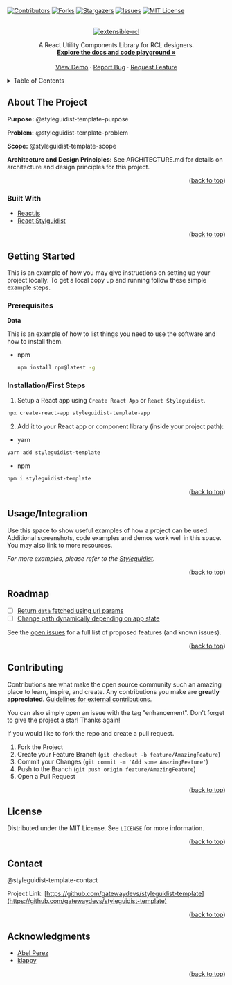 <div id="top"></div>
<!--
*** Thanks for checking out the Best-README-Template. If you have a suggestion
*** that would make this better, please fork the repo and create a pull request
*** or simply open an issue with the tag "enhancement".
*** Don't forget to give the project a star!
*** Thanks again! Now go create something AMAZING! :D
-->


<!-- PROJECT SHIELDS -->
<!--
*** I'm using markdown "reference style" links for readability.
*** Reference links are enclosed in brackets [ ] instead of parentheses ( ).
*** See the bottom of this document for the declaration of the reference variables
*** for contributors-url, forks-url, etc. This is an optional, concise syntax you may use.
*** https://www.markdownguide.org/basic-syntax/#reference-style-links
-->
[![Contributors][contributors-shield]][contributors-url]
[![Forks][forks-shield]][forks-url]
[![Stargazers][stars-shield]][stars-url]
[![Issues][issues-shield]][issues-url]
[![MIT License][license-shield]][license-url]

<!-- PROJECT LOGO -->
<br />
<div align="center">
  <a href="https://github.com/gatewaydevs/styleguidist-template">
    <img src="https://socialify.git.ci/gatewaydevs/extensible-rcl/image?descriptionEditable=&issues=1&language=1&logo=https%3A%2F%2Fcdn-icons-png.flaticon.com%2F512%2F3135%2F3135108.png&name=1&owner=1&pattern=Brick%20Wall&pulls=1&theme=Light" alt="extensible-rcl" />
  </a>
  <p align="center">
    A React Utility Components Library for RCL designers.
    <br />
    <a href="https://styleguidist-template.netlify.app"><strong>Explore the docs and code playground »</strong></a>
    <br />
    <br />
    <a href="https://styleguidist-template.netlify.app">View Demo</a>
    ·
    <a href="https://github.com/gatewaydevs/styleguidist-template/issues">Report Bug</a>
    ·
    <a href="https://github.com/gatewaydevs/styleguidist-template/issues">Request Feature</a>
  </p>
</div>


<!-- TABLE OF CONTENTS -->
<details>
  <summary>Table of Contents</summary>
  <ol>
    <li>
      <a href="#about-the-project">About The Project</a>
      <ul>
        <li><a href="#built-with">Built With</a></li>
      </ul>
    </li>
    <li>
      <a href="#getting-started">Getting Started</a>
      <ul>
        <li><a href="#prerequisites">Prerequisites</a></li>
        <li><a href="#installation">Installation</a></li>
      </ul>
    </li>
    <li><a href="#usage">Usage</a></li>
    <li><a href="#roadmap">Roadmap</a></li>
    <li><a href="#contributing">Contributing</a></li>
    <li><a href="#license">License</a></li>
    <li><a href="#contact">Contact</a></li>
    <li><a href="#acknowledgments">Acknowledgments</a></li>
  </ol>
</details>



<!-- ABOUT THE PROJECT -->
## About The Project

**Purpose:**
@styleguidist-template-purpose

**Problem:**
@styleguidist-template-problem

**Scope:**
@styleguidist-template-scope

**Architecture and Design Principles:**
See ARCHITECTURE.md for details on architecture and design principles for this project.

<p align="right">(<a href="#top">back to top</a>)</p>



### Built With

* [React.js](https://reactjs.org/)
* [React Stylguidist](https://react-styleguidist.js.org)

<p align="right">(<a href="#top">back to top</a>)</p>


<!-- GETTING STARTED -->
## Getting Started

This is an example of how you may give instructions on setting up your project locally.
To get a local copy up and running follow these simple example steps.


### Prerequisites

**Data**

This is an example of how to list things you need to use the software and how to install them.
* npm
  ```sh
  npm install npm@latest -g
  ```

### Installation/First Steps

1. Setup a React app using `Create React App` or `React Styleguidist`.
  ```sh
  npx create-react-app styleguidist-template-app
  ```
2. Add it to your React app or component library (inside your project path):
  * yarn
  ```sh
  yarn add styleguidist-template
  ```
  * npm
  ```sh
  npm i styleguidist-template
  ```

<p align="right">(<a href="#top">back to top</a>)</p>


<!-- USAGE EXAMPLES -->
## Usage/Integration

Use this space to show useful examples of how a project can be used. Additional screenshots, code examples and demos work well in this space. You may also link to more resources.

_For more examples, please refer to the [Styleguidist](https://styleguidist-template.netlify.app/#usepermalinks)._

<p align="right">(<a href="#top">back to top</a>)</p>


<!-- ROADMAP -->
## Roadmap

- [ ] [Return `data` fetched using url params](https://github.com/gatewaydevs/styleguidist-template/issues/16)
- [ ] [Change path dynamically depending on app state](https://github.com/gatewaydevs/styleguidist-template/issues/4)

See the [open issues](https://github.com/gatewaydevs/styleguidist-template/issues) for a full list of proposed features (and known issues).

<p align="right">(<a href="#top">back to top</a>)</p>


<!-- CONTRIBUTING -->
## Contributing

Contributions are what make the open source community such an amazing place to learn, inspire, and create. Any contributions you make are **greatly appreciated**.  [Guidelines for external contributions.](https://forum.door43.org)

You can also simply open an issue with the tag "enhancement".
Don't forget to give the project a star! Thanks again!

If you would like to fork the repo and create a pull request. 

1. Fork the Project
2. Create your Feature Branch (`git checkout -b feature/AmazingFeature`)
3. Commit your Changes (`git commit -m 'Add some AmazingFeature'`)
4. Push to the Branch (`git push origin feature/AmazingFeature`)
5. Open a Pull Request

<p align="right">(<a href="#top">back to top</a>)</p>


<!-- LICENSE -->
## License

Distributed under the MIT License. See `LICENSE` for more information.

<p align="right">(<a href="#top">back to top</a>)</p>


<!-- CONTACT -->
## Contact

@styleguidist-template-contact

Project Link: [https://github.com/gatewaydevs/styleguidist-template](https://github.com/gatewaydevs/styleguidist-template)

<p align="right">(<a href="#top">back to top</a>)</p>



<!-- ACKNOWLEDGMENTS -->
## Acknowledgments

* [Abel Perez](https://github.com/gatewaydevs)
* [klappy](https://github.com/klappy)

<p align="right">(<a href="#top">back to top</a>)</p>



<!-- MARKDOWN LINKS & IMAGES -->
<!-- https://www.markdownguide.org/basic-syntax/#reference-style-links -->
[contributors-shield]: https://img.shields.io/github/contributors/gatewaydevs/styleguidist-template.svg?style=flat
[contributors-url]: https://github.com/gatewaydevs/styleguidist-template/graphs/contributors
[forks-shield]: https://img.shields.io/github/forks/gatewaydevs/styleguidist-template.svg?style=flat
[forks-url]: https://github.com/gatewaydevs/styleguidist-template/network/members
[stars-shield]: https://img.shields.io/github/stars/gatewaydevs/styleguidist-template.svg?style=flat
[stars-url]: https://github.com/gatewaydevs/styleguidist-template/stargazers
[issues-shield]: https://img.shields.io/github/issues/gatewaydevs/styleguidist-template.svg?style=flat
[issues-url]: https://github.com/gatewaydevs/styleguidist-template/issues
[license-shield]: https://img.shields.io/github/license/gatewaydevs/styleguidist-template.svg?style=flat
[license-url]: https://github.com/gatewaydevs/styleguidist-template/blob/master/LICENSE
[product-screenshot]: https://github.com/gatewaydevs/styleguidist-template/raw/master/public/screen-shot.png
